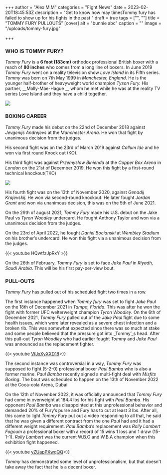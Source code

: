 +++
author = "Alex M.M"
categories = "Fight News"
date = 2023-02-20T18:45:53Z
description = "Get to know how may timesTommy fury has failed to show up for his fights in the past "
draft = true
tags = ["", ""]
title = "TOMMY FURY PULLOUTS"
[cover]
alt = "bunnie abc"
caption = ""
image = "/uploads/tommy-fury.jpg"

+++
### WHO IS TOMMY FURY?

_Tommy Fury_ is a **6 foot (183cm)** orthodox professional British boxer with a reach of **80 inches** who comes from a long line of boxers. In June 2019 _Tommy Fury_ went on a reality television show _Love Island_ in its Fifth series. _Tommy_ was born on 7th  May 1999 in _Manchester, England_. He is the younger half-brother of heavyweight world champion _Tyson Fury._ His partner, __Molly-Mae-Hague __ whom he met while he was at the reality TV series Love Island and they have a child together.

![](/uploads/tommy-fury-e0d9.webp)

### BOXING CAREER

_Tommy Fury_ made his debut on the 22nd of December 2018 against _Jevgenijs Andrejevs_ at the _Manchester Arena_. He won that fight by unanimous decision from the judges.

His second fight was on the 23rd of March 2019 against _Callum Ide_ and he won via first round Knock out (KO).

His third fight was against _Przemyslaw Binienda_ at the _Copper Box Arena_ in _London_ on the 21st of December 2019. He won this fight by a first-round technical knockout(TKO)

![](/uploads/sun_instagram_image_download_tommytntfury_124306.jpg)

His fourth fight was on the 13th of November 2020, against _Genadij Krajevskij._ He won via second-round knockout. He later fought _Jordan Grant_ and won via unanimous decision, this was on the 5th of June 2021.

On the 29th of august 2021, _Tommy Fury_ made his U.S. debut on the Jake Paul vs _Tyron Woodley_ undercard. He fought Anthony Taylor and won via a unanimous decision from the judges.

On the 23rd of April 2022, he fought _Daniel Bocianski_ at _Wembley Stadium_ on his brother’s undercard. He won this fight via a unanimous decision from the judges.

{{< youtube HQwtfzJpRxY >}}

On the 26th of  February, _Tommy Fury_ is set to face _Jake Paul_ in _Riyadh, Saudi Arabia_. This will be his first pay-per-view bout.

### PULL-OUTS

_Tommy Fury_ has pulled out of his scheduled fight two times in a row.

The first instance happened when _Tommy fury_ was set to fight _Jake Paul_ on the 18th of December 2021 in _Tampa, Florida._ This was after he won the fight with former UFC welterweight champion _Tyron Woodley_. On the 6th of December 2021, _Tommy Fury_ pulled out of the _Jake Paul_ fight due to some health issues, which were later revealed as a severe chest infection and a broken rib. This was somewhat expected since there was so much at stake and some people believed that the pressure got into _Tommy’_s head. After this pull-out _Tyron Woodley_ who had earlier fought _Tommy_ and _Jake Paul_ was announced as the replacement fighter.

{{< youtube  [VfJxXyXXD18](https://youtu.be/VfJxXyXXD18)>}}

The second instance was controversial in a way, _Tommy Fury_ was supposed to fight (5-2-0) professional boxer _Paul Bamba_ who is also a former marine. _Paul Bamba_ recently signed a multi-fight deal with _Misfits Boxing_. The bout was scheduled to happen on the 13th of November 2022 at the Coca-cola Arena, Dubai

On the 12th of November 2022, it was officially announced that _Tommy Fury_ had come in overweight at 184.4 lbs for his fight with _Paul Bamba_. His opponent _Paul Bamba_ was disappointed at this unprofessional behavior and demanded 20% of Fury’s purse and Fury has to cut at least 3 lbs. After all, this came to light _Tommy Fury_ put out a video responding to all that, he said that he was given a different contract from the one _Paul_ had and it had a different weight requirement. _Paul Bamba_’s replacement was _Rolly Lambert Fogoum_ a professional boxer with a record of 15 wins 1 loss and 1 draw (15-1-1). _Rolly Lambert_ was the current W.B.O and W.B.A champion when this exhibition fight happened.

{{< youtube  [yZUapPXwqQQ](https://youtu.be/yZUapPXwqQQ)>}}

_Tommy_ has demonstrated some level of unprofessionalism, but that doesn't take away the fact that he is a decent boxer.